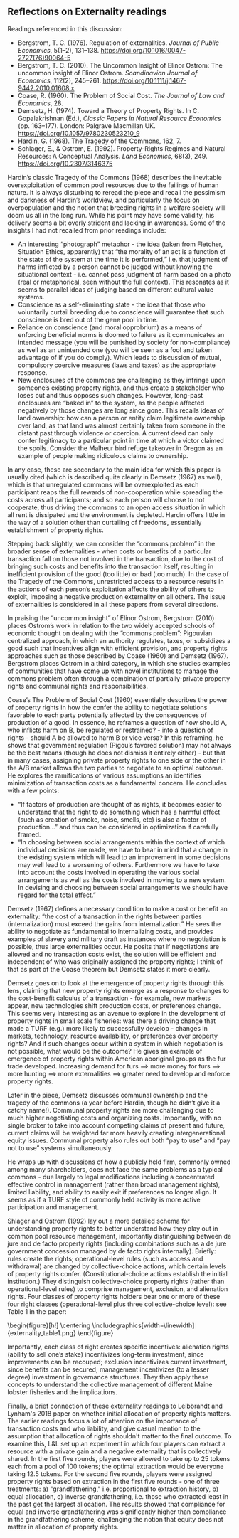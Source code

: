 
## Reflections on Externality readings

Readings referenced in this discussion:

* Bergstrom, T. C. (1976). Regulation of externalities. _Journal of Public Economics_, 5(1–2), 131–138. https://doi.org/10.1016/0047-2727(76)90064-5
* Bergstrom, T. C. (2010). The Uncommon Insight of Elinor Ostrom: The uncommon insight of Elinor Ostrom. _Scandinavian Journal of Economics_, 112(2), 245–261. https://doi.org/10.1111/j.1467-9442.2010.01608.x
* Coase, R. (1960). The Problem of Social Cost. _The Journal of Law and Economics_, 28.
* Demsetz, H. (1974). Toward a Theory of Property Rights. In C. Gopalakrishnan (Ed.), _Classic Papers in Natural Resource Economics_ (pp. 163–177). London: Palgrave Macmillan UK. https://doi.org/10.1057/9780230523210_9
* Hardin, G. (1968). The Tragedy of the Commons, 162, 7.
* Schlager, E., & Ostrom, E. (1992). Property-Rights Regimes and Natural Resources: A Conceptual Analysis. _Land Economics_, 68(3), 249. https://doi.org/10.2307/3146375

Hardin’s classic Tragedy of the Commons (1968) describes the inevitable overexploitation of common pool resources due to the failings of human nature.  It is always disturbing to reread the piece and recall the pessimism and darkness of Hardin’s worldview, and particularly the focus on overpopulation and the notion that breeding rights in a welfare society will doom us all in the long run. While his point may have some validity, his delivery seems a bit overly strident and lacking in awareness. Some of the insights I had not recalled from prior readings include:

* An interesting “photograph” metaphor - the idea (taken from Fletcher, Situation Ethics, apparently) that “the morality of an act is a function of the state of the system at the time it is performed,” i.e. that judgment of harms inflicted by a person cannot be judged without knowing the situational context - i.e. cannot pass judgment of harm based on a photo (real or metaphorical, seen without the full context).  This resonates as it seems to parallel ideas of judging based on different cultural value systems.
* Conscience as a self-eliminating state - the idea that those who voluntarily curtail breeding due to conscience will guarantee that such conscience is bred out of the gene pool in time.  
* Reliance on conscience (and moral opprobrium) as a means of enforcing beneficial norms is doomed to failure as it communicates an intended message (you will be punished by society for non-compliance) as well as an unintended one (you will be seen as a fool and taken advantage of if you do comply).  Which leads to discussion of mutual, compulsory coercive measures (laws and taxes) as the appropriate response.
* New enclosures of the commons are challenging as they infringe upon someone’s existing property rights, and thus create a stakeholder who loses out and thus opposes such changes.  However, long-past enclosures are “baked in” to the system, as the people affected negatively by those changes are long since gone.  This recalls ideas of land ownership: how can a person or entity claim legitimate ownership over land, as that land was almost certainly taken from someone in the distant past through violence or coercion.  A current deed can only confer legitimacy to a particular point in time at which a victor claimed the spoils.  Consider the Malheur bird refuge takeover in Oregon as an example of people making ridiculous claims to ownership.

In any case, these are secondary to the main idea for which this paper is usually cited (which is described quite clearly in Demsetz (1967) as well), which is that unregulated commons will be overexploited as each participant reaps the full rewards of non-cooperation while spreading the costs across all participants; and so each person will choose to not cooperate, thus driving the commons to an open access situation in which all rent is dissipated and the environment is depleted.  Hardin offers little in the way of a solution other than curtailing of freedoms, essentially establishment of property rights.

Stepping back slightly, we can consider the “commons problem” in the broader sense of externalities - when costs or benefits of a particular transaction fall on those not involved in the transaction, due to the cost of bringing such costs and benefits into the transaction itself, resulting in inefficient provision of the good (too little) or bad (too much).  In the case of the Tragedy of the Commons, unrestricted access to a resource results in the actions of each person’s exploitation affects the ability of others to exploit, imposing a negative production externality on all others.  The issue of externalities is considered in all these papers from several directions.

In praising the “uncommon insight” of Elinor Ostrom, Bergstrom (2010) places Ostrom’s work in relation to the two widely accepted schools of economic thought on dealing with the “commons problem”: Pigouvian centralized approach, in which an authority regulates, taxes, or subsidizes a good such that incentives align with efficient provision, and property rights approaches such as those described by Coase (1960) and Demsetz (1967).  Bergstrom places Ostrom in a third category, in which she studies examples of communities that have come up with novel institutions to manage the commons problem often through a combination of partially-private property rights and communal rights and responsibilities.

Coase’s The Problem of Social Cost (1960) essentially describes the power of property rights in how the confer the ability to negotiate solutions favorable to each party potentially affected by the consequences of production of a good.  In essence, he reframes a question of how should A, who inflicts harm on B, be regulated or restrained? - into a question of rights - should A be allowed to harm B or vice versa?  In this reframing, he shows that government regulation (Pigou’s favored solution) may not always be the best means (though he does not dismiss it entirely either) - but that in many cases, assigning private property rights to one side or the other in the A/B market allows the two parties to negotiate to an optimal outcome.  He explores the ramifications of various assumptions an identifies minimization of transaction costs as a fundamental concern.   He concludes with a few points: 

* “If factors of production are thought of as rights, it becomes easier to understand that the right to do something which has a harmful effect (such as creation of smoke, noise, smells, etc) is also a factor of production…” and thus can be considered in optimization if carefully framed.
* “In choosing between social arrangements within the context of which individual decisions are made, we have to bear in mind that a change in the existing system which will lead to an improvement in some decisions may well lead to a worsening of others.  Furthermore we have to take into account the costs involved in operating the various social arrangements as well as the costs involved in moving to a new system.  In devising and choosing between social arrangements we should have regard for the total effect.” 

Demsetz (1967) defines a necessary condition to make a cost or benefit an externality: “the cost of a transaction in the rights between parties (internalization) must exceed the gains from internalization.”  He sees the ability to negotiate as fundamental to internalizing costs, and provides examples of slavery and military draft as instances where no negotiation is possible, thus large externalities occur.  He posits that if negotiations are allowed and no transaction costs exist, the solution will be efficient and independent of who was originally assigned the property rights; I think of that as part of the Coase theorem but Demsetz states it more clearly.  

Demsetz goes on to look at the emergence of property rights through this lens, claiming that new property rights emerge as a response to changes to the cost-benefit calculus of a transaction - for example, new markets appear, new technologies shift production costs, or preferences change.  This seems very interesting as an avenue to explore in the development of property rights in small scale fisheries: was there a driving change that made a TURF (e.g.) more likely to successfully develop - changes in markets, technology, resource availability, or preferences over property rights?  And if such changes occur within a system in which negotiation is not possible, what would be the outcome?  He gives an example of emergence of property rights within American aboriginal groups as the fur trade developed.  Increasing demand for furs ==> more money for furs ==> more hunting ==> more externalities ==> greater need to develop and enforce property rights.

Later in the piece, Demsetz discusses communal ownership and the tragedy of the commons (a year before Hardin, though he didn’t give it a catchy name!).  Communal property rights are more challenging due to much higher negotiating costs and organizing costs.  Importantly, with no single broker to take into account competing claims of present and future, current claims will be weighted far more heavily creating intergenerational equity issues.  Communal property also rules out both “pay to use” and “pay not to use” systems simultaneously.  

He wraps up with discussions of how a publicly held firm, commonly owned among many shareholders, does not face the same problems as a typical commons - due largely to legal modifications including a concentrated effective control in management (rather than broad management rights), limited liability, and ability to easily exit if preferences no longer align.  It seems as if a TURF style of commonly held activity is more active participation and management.

Shlager and Ostrom (1992) lay out a more detailed schema for understanding property rights to better understand how they play out in common pool resource management, importantly distinguishing between de jure and de facto property rights (including combinations such as a de jure government concession managed by de facto rights internally).  Briefly:  rules create the rights; operational-level rules (such as access and withdrawal) are changed by collective-choice actions, which certain levels of property rights confer.  (Constitutional-choice actions establish the initial institution.)  They distinguish collective-choice property rights (rather than operational-level rules) to comprise management, exclusion, and alienation rights.  Four classes of property rights holders bear one or more of these four right classes (operational-level plus three collective-choice level): see Table 1 in the paper:

\begin{figure}[h!]
  \centering
  \includegraphics[width=\linewidth]{externality_table1.png}
\end{figure}

Importantly, each class of right creates specific incentives: alienation rights (ability to sell one’s stake) incentivizes long-term investment, since improvements can be recouped; exclusion incentivizes current investment, since benefits can be secured; management incentivizes (to a lesser degree) investment in governance structures.  They then apply these concepts to understand the collective management of different Maine lobster fisheries and the implications. 

Finally, a brief connection of these externality readings to Leibbrandt and Lynham's 2018 paper on whether initial allocation of property rights matters.  The earlier readings focus a lot of attention on the importance of transaction costs and who liability, and give casual mention to the assumption that allocation of rights shouldn't matter to the final outcome.  To examine this, L&L set up an experiment in which four players can extract a resource with a private gain and a negative externality that is collectively shared.  In the first five rounds, players were allowed to take up to 25 tokens each from a pool of 100 tokens; the optimal extraction would be everyone taking 12.5 tokens.  For the second five rounds, players were assigned property rights based on extraction in the first five rounds - one of three treatments: a) "grandfathering," i.e. proportional to extraction history, b) equal allocation, c) inverse grandfathering, i.e. those who extracted least in the past get the largest allocation.  The results showed that compliance for equal and inverse grandfathering was significantly higher than compliance in the grandfathering scheme, challenging the notion that equity does not matter in allocation of property rights.
